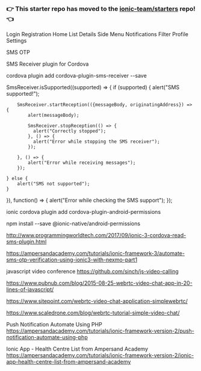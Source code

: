 ### :point_right: This starter repo has moved to the [ionic-team/starters](https://github.com/ionic-team/starters/tree/master/ionic-angular/official/sidemenu) repo! :point_left:


Login
Registration
Home
List
Details
Side Menu
Notifications
Filter
Profile
Settings

SMS OTP

SMS Receiver plugin for Cordova

cordova plugin add cordova-plugin-sms-receiver --save

SmsReceiver.isSupported((supported) => {
  	if (supported) {
    	alert("SMS supported!");

	  	SmsReceiver.startReception(({messageBody, originatingAddress}) => {
		  	alert(messageBody);

		  	SmsReceiver.stopReception(() => {
			  alert("Correctly stopped");
			}, () => {
			  alert("Error while stopping the SMS receiver");
			});

		}, () => {
		  	alert("Error while receiving messages");
		});

  	} else {
    	alert("SMS not supported");
  	}

}), function() => {
 	alert("Error while checking the SMS support");
});


ionic cordova plugin add cordova-plugin-android-permissions

npm install --save @ionic-native/android-permissions

http://www.programmingworldtech.com/2017/09/ionic-3-cordova-read-sms-plugin.html

https://ampersandacademy.com/tutorials/ionic-framework-3/automate-sms-otp-verification-using-ionic3-with-nexmo-part1

javascript video conference
https://github.com/sinch/js-video-calling

https://www.pubnub.com/blog/2015-08-25-webrtc-video-chat-app-in-20-lines-of-javascript/

https://www.sitepoint.com/webrtc-video-chat-application-simplewebrtc/

https://www.scaledrone.com/blog/webrtc-tutorial-simple-video-chat/

Push Notification Automate Using PHP
https://ampersandacademy.com/tutorials/ionic-framework-version-2/push-notification-automate-using-php

Ionic App - Health Centre List from Ampersand Academy
https://ampersandacademy.com/tutorials/ionic-framework-version-2/ionic-app-health-centre-list-from-ampersand-academy